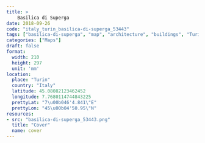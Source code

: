 ```yaml
---
title: > 
    Basilica di Superga
date: 2018-09-26
code: "italy_turin_basilica-di-superga_53443"
tags: ["basilica-di-superga", "map", "architecture", "buildings", "Turin", "Italy"]
categories: ["Maps"]
draft: false
format:
  width: 210
  height: 297
  unit: 'mm'
location:
  place: "Turin"
  country: "Italy"
  latitude: 45.08082123462452
  longitude: 7.7680114744843225
  prettyLat: "7\u00b046'4.841\"E"
  prettyLon: "45\u00b04'50.95\"N"
resources:
- src: "basilica-di-superga_53443.png"
  title: "Cover"
  name: cover
---
```

